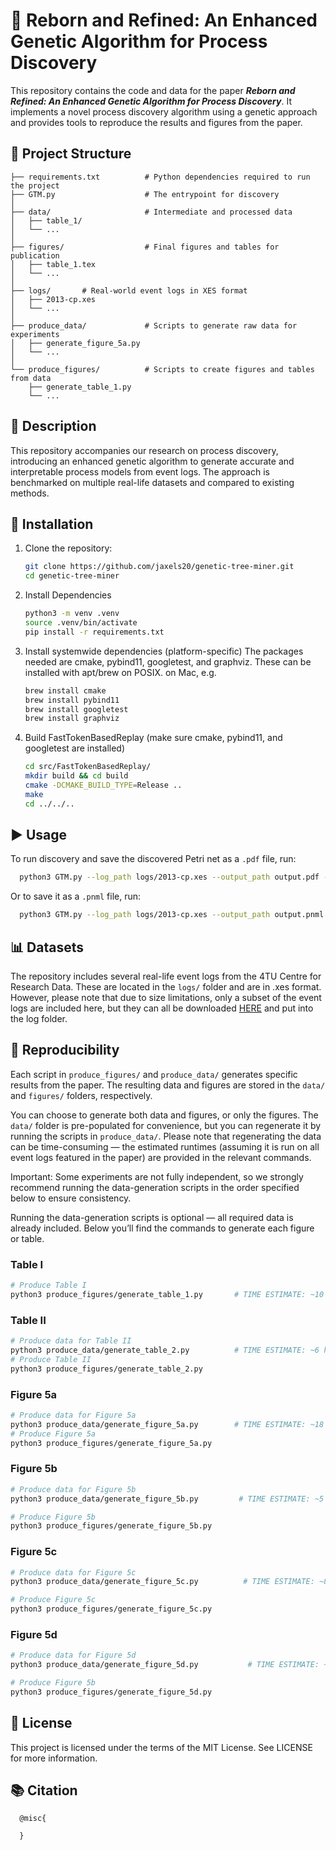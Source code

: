 # 🧬 Reborn and Refined: An Enhanced Genetic Algorithm for Process Discovery

This repository contains the code and data for the paper **_Reborn and Refined: An Enhanced Genetic Algorithm for Process Discovery_**. It implements a novel process discovery algorithm using a genetic approach and provides tools to reproduce the results and figures from the paper.

## 📂 Project Structure

   ```
├── requirements.txt          # Python dependencies required to run the project
├── GTM.py                    # The entrypoint for discovery
│
├── data/                     # Intermediate and processed data
│   ├── table_1/
│   └── ...
│
├── figures/                  # Final figures and tables for publication
│   ├── table_1.tex
│   └── ...
│   
├── logs/       # Real-world event logs in XES format
│   ├── 2013-cp.xes
│   └── ...
│
├── produce_data/             # Scripts to generate raw data for experiments
│   ├── generate_figure_5a.py
│   └── ...
│  
└── produce_figures/          # Scripts to create figures and tables from data
       ├── generate_table_1.py
       └── ...
   ```


## 📖 Description

This repository accompanies our research on process discovery, introducing an enhanced genetic algorithm to generate accurate and interpretable process models from event logs. The approach is benchmarked on multiple real-life datasets and compared to existing methods.

## 🔧 Installation
1. Clone the repository:
   ```bash
   git clone https://github.com/jaxels20/genetic-tree-miner.git
   cd genetic-tree-miner
   ```
2. Install Dependencies
   ```bash
   python3 -m venv .venv
   source .venv/bin/activate
   pip install -r requirements.txt
   ```
3. Install systemwide dependencies (platform-specific)
   The packages needed are cmake, pybind11, googletest, and graphviz. These can be installed with apt/brew on POSIX. on Mac, e.g.
      ```bash
   brew install cmake
   brew install pybind11
   brew install googletest
   brew install graphviz
   ```
   
5. Build FastTokenBasedReplay (make sure cmake, pybind11, and googletest are installed)
   ```bash
   cd src/FastTokenBasedReplay/
   mkdir build && cd build
   cmake -DCMAKE_BUILD_TYPE=Release ..
   make
   cd ../../..
   ```
   
   
## ▶️ Usage

To run discovery and save the discovered Petri net as a `.pdf` file, run:
  ```bash
    python3 GTM.py --log_path logs/2013-cp.xes --output_path output.pdf --max_generations 5
  ```
Or to save it as a `.pnml` file, run:
  ```bash
    python3 GTM.py --log_path logs/2013-cp.xes --output_path output.pnml --max_generations 5
  ```

## 📊 Datasets
The repository includes several real-life event logs from the 4TU Centre for Research Data. These are located in the `logs/` folder and are in .xes format. However, please note that due to size limitations, only a subset of the event logs are included here, but they can all be downloaded [HERE](https://www.tf-pm.org/resources/logs) and put into the log folder.

## 🧪 Reproducibility
Each script in `produce_figures/` and `produce_data/` generates specific results from the paper. The resulting data and figures are stored in the `data/` and `figures/` folders, respectively.

You can choose to generate both data and figures, or only the figures. The `data/` folder is pre-populated for convenience, but you can regenerate it by running the scripts in `produce_data/`. Please note that regenerating the data can be time-consuming — the estimated runtimes (assuming it is run on all event logs featured in the paper) are provided in the relevant commands.

Important: Some experiments are not fully independent, so we strongly recommend running the data-generation scripts in the order specified below to ensure consistency.

Running the data-generation scripts is optional — all required data is already included. Below you’ll find the commands to generate each figure or table.

### Table I
```bash
# Produce Table I
python3 produce_figures/generate_table_1.py       # TIME ESTIMATE: ~10 minutes
```
### Table II
```bash
# Produce data for Table II
python3 produce_data/generate_table_2.py          # TIME ESTIMATE: ~6 hours
# Produce Table II
python3 produce_figures/generate_table_2.py
```
### Figure 5a
```bash
# Produce data for Figure 5a
python3 produce_data/generate_figure_5a.py        # TIME ESTIMATE: ~18 hours
# Produce Figure 5a
python3 produce_figures/generate_figure_5a.py
```
### Figure 5b
```bash
# Produce data for Figure 5b
python3 produce_data/generate_figure_5b.py         # TIME ESTIMATE: ~5 seconds

# Produce Figure 5b
python3 produce_figures/generate_figure_5b.py
```
### Figure 5c
```bash
# Produce data for Figure 5c
python3 produce_data/generate_figure_5c.py          # TIME ESTIMATE: ~8 hours

# Produce Figure 5c
python3 produce_figures/generate_figure_5c.py
```
### Figure 5d
```bash
# Produce data for Figure 5d
python3 produce_data/generate_figure_5d.py           # TIME ESTIMATE: ~16 hours

# Produce Figure 5b
python3 produce_figures/generate_figure_5d.py
```


## 📜 License
This project is licensed under the terms of the MIT License. See LICENSE for more information.
## 📚 Citation
  ```
    @misc{

    }
  ```
